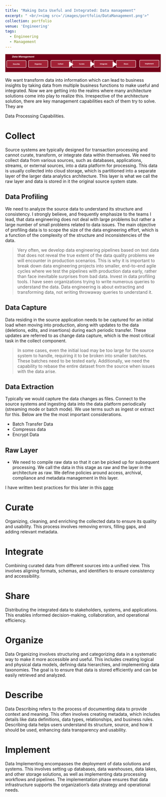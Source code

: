 ```yaml
---
title: "Making Data Useful and Integrated: Data management"
excerpt: " <br/><img src='/images/portfolio/DataManagement.png'>"
collection: portfolio
venue: 'Engineering'
tags:
  - Engineering
  - Management
---
```

<img width="612" alt="image" src="/images/portfolio/DataManagement.png">

We want transform data into information which can lead to business insights by taking data from multiple business functions to make useful and integrated. 
Now we are getting into the realms where many architecture solutions come into play to realize this. Irrespective of the architecture solution, there are key management capabilities each of them try to solve. They are

Data Processing Capabilities.

# Collect
Source systems are typically designed for transaction processing and cannot curate, transform, or integrate data within themselves. We need to collect data from various sources, such as databases, applications, streams, or external sources, into a data platform for processing. This data is usually collected into cloud storage, which is partitioned into a separate layer of the larger data analytics architecture. This layer is what we call the raw layer and data is stored in it the original source system state.

## Data Profiling
We need to analyze the source data to understand its structure and consistency. I strongly believe, and frequently emphasize to the teams I lead, that data engineering does not deal with large problems but rather a large number of small problems related to data issues. The main objective of profiling data is to scope the size of the data engineering effort, which is a function of the complexity of the structure and inconsistencies of the data.
> Very often, we develop data engineering pipelines based on test data that does not reveal the true extent of the data quality problems we will encounter in production scenarios. This is why it is important to break down data engineering projects into smaller, end-to-end agile cycles where we test the pipelines with production data early, rather than face inevitable surprises from bad data.
> Invest in data profiling tools. I have seen organizations trying to write numerous queries to understand the data. Data engineering is about extracting and transforming data, not writing throwaway queries to understand it.

## Data Capture
Data residing in the source application needs to be captured for an initial load when moving into production, along with updates to the data (deletions, edits, and insertions) during each periodic transfer. These updates are referred to as change data capture, which is the most critical task in the collect component.
> In some cases, even the initial load may be too large for the source system to handle, requiring it to be broken into smaller batches. These batches need to be tested early. Additionally, we need the capability to rebase the entire dataset from the source when issues with the data arise.

## Data Extraction
Typically we would capture the data changes as files. Connect to the source systems and ingesting data into the data platform periodically (streaming mode or batch mode). We use terms such as ingest or extract for this. Below are the the most important considerations.
* Batch Transfer Data
* Compresss data
* Encrypt Data

## Raw Layer
* We need to compile raw data so that it can be picked up for subsequent processing. We call the data in this stage as raw and the layer in the architecture as raw. We define policies around access, archival, compliance and metadata management in this layer.

I have written best practices for this later in this [page](https://nuneskris.github.io/publication/CollectDataArchitecture)

# Curate
Organizing, cleaning, and enriching the collected data to ensure its quality and usability. 
This process involves removing errors, filling gaps, and adding relevant metadata.

# Integrate
Combining curated data from different sources into a unified view. 
This involves aligning formats, schemas, and identifiers to ensure consistency and accessibility.

# Share
Distributing the integrated data to stakeholders, systems, and applications. 
This enables informed decision-making, collaboration, and operational efficiency.

# Organize
Data Organizing involves structuring and categorizing data in a systematic way to make it more accessible and useful. 
This includes creating logical and physical data models, defining data hierarchies, and implementing data taxonomies. 
The goal is to ensure that data is stored efficiently and can be easily retrieved and analyzed.

# Describe
Data Describing refers to the process of documenting data to provide context and meaning. 
This often involves creating metadata, which includes details like data definitions, data types, relationships, and business rules. 
Describing data helps users understand its structure, source, and how it should be used, enhancing data transparency and usability.

# Implement
Data Implementing encompasses the deployment of data solutions and systems. 
This involves setting up databases, data warehouses, data lakes, and other storage solutions, as well as implementing data processing workflows and pipelines. 
The implementation phase ensures that data infrastructure supports the organization’s data strategy and operational needs. 
